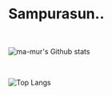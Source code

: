 # Sampurasun..

<br>

![ma-mur's Github stats](https://github-readme-stats.vercel.app/api?username=ma-mur&show_icons=true&theme=onedark)

<br>

![Top Langs](https://github-readme-stats.vercel.app/api/top-langs/?username=ma-mur&layout=compact)
<!--
**ma-mur/ma-mur** is a ✨ _special_ ✨ repository because its `README.md` (this file) appears on your GitHub profile.

Here are some ideas to get you started:

- 🔭 I’m currently working on ...
- 🌱 I’m currently learning ...
- 👯 I’m looking to collaborate on ...
- 🤔 I’m looking for help with ...
- 💬 Ask me about ...
- 📫 How to reach me: ...
- 😄 Pronouns: ...
- ⚡ Fun fact: ...
-->

